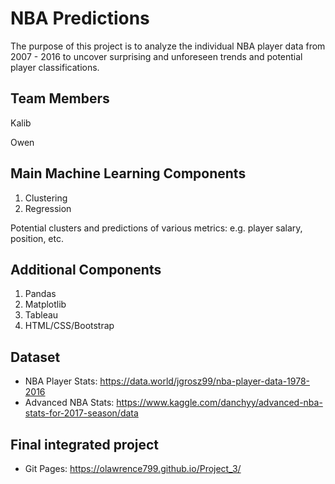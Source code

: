 # NBA Predictions

The purpose of this project is to analyze the individual NBA player data from 2007 - 2016 to uncover surprising and unforeseen trends and potential player classifications.

## Team Members
Kalib

Owen    

## Main Machine Learning Components
1. Clustering
2. Regression

Potential clusters and predictions of various metrics: e.g. player salary, position, etc.

## Additional Components
1. Pandas
2. Matplotlib
3. Tableau
4. HTML/CSS/Bootstrap

## Dataset
- NBA Player Stats: https://data.world/jgrosz99/nba-player-data-1978-2016
- Advanced NBA Stats: https://www.kaggle.com/danchyy/advanced-nba-stats-for-2017-season/data


## Final integrated project

- Git Pages: https://olawrence799.github.io/Project_3/
